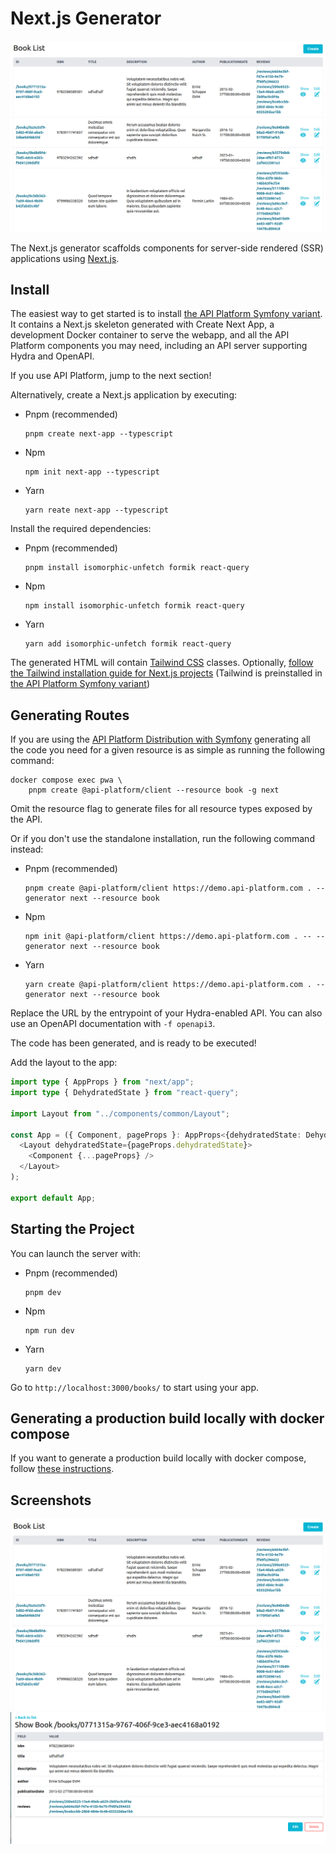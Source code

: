 # Next.js Generator

![List screenshot](images/nextjs/create-client-nextjs-list.png)

The Next.js generator scaffolds components for server-side rendered (SSR) applications using [Next.js](https://nextjs.org/).

## Install

The easiest way to get started is to install [the API Platform Symfony variant](../symfony/index.md).
It contains a Next.js skeleton generated with Create Next App,
a development Docker container to serve the webapp, and all the API Platform components you may need, including an API server
supporting Hydra and OpenAPI.

If you use API Platform, jump to the next section!

Alternatively, create a Next.js application by executing:

- Pnpm (recommended)
    ```console
    pnpm create next-app --typescript
    ```
- Npm
    ```console
    npm init next-app --typescript
    ```
- Yarn
    ```console
    yarn reate next-app --typescript
    ```


Install the required dependencies:

- Pnpm (recommended)
    ```console
    pnpm install isomorphic-unfetch formik react-query
    ```
- Npm
    ```console
    npm install isomorphic-unfetch formik react-query
    ```
- Yarn
    ```console
    yarn add isomorphic-unfetch formik react-query
    ```

The generated HTML will contain [Tailwind CSS](https://tailwindcss.com) classes.
Optionally, [follow the Tailwind installation guide for Next.js projects](https://tailwindcss.com/docs/guides/nextjs)
(Tailwind is preinstalled in [the API Platform Symfony variant](../symfony/index.md))

## Generating Routes

If you are using the [API Platform Distribution with Symfony](../symfony/index.md) generating all the code you need for a given resource is as simple as running the following command:

```console
docker compose exec pwa \
    pnpm create @api-platform/client --resource book -g next
```

Omit the resource flag to generate files for all resource types exposed by the API.

Or if you don't use the standalone installation, run the following command instead:

- Pnpm (recommended)
    ```console
    pnpm create @api-platform/client https://demo.api-platform.com . --generator next --resource book
    ```
- Npm
    ```console
    npm init @api-platform/client https://demo.api-platform.com . -- --generator next --resource book
    ```
- Yarn
    ```console
    yarn create @api-platform/client https://demo.api-platform.com . --generator next --resource book
    ```

Replace the URL by the entrypoint of your Hydra-enabled API.
You can also use an OpenAPI documentation with `-f openapi3`.

The code has been generated, and is ready to be executed!

Add the layout to the app:

```typescript
import type { AppProps } from "next/app";
import type { DehydratedState } from "react-query";

import Layout from "../components/common/Layout";

const App = ({ Component, pageProps }: AppProps<{dehydratedState: DehydratedState}>) => (
  <Layout dehydratedState={pageProps.dehydratedState}>
    <Component {...pageProps} />
  </Layout>
);

export default App;
```

## Starting the Project

You can launch the server with:

- Pnpm (recommended)
    ```console
    pnpm dev
    ```
- Npm
    ```console
    npm run dev
    ```
- Yarn
    ```console
    yarn dev
    ```
  
Go to `http://localhost:3000/books/` to start using your app.

## Generating a production build locally with docker compose

If you want to generate a production build locally with docker compose, follow [these instructions](../deployment/docker-compose.md).

## Screenshots

![List](images/nextjs/create-client-nextjs-list.png)
![Show](images/nextjs/create-client-nextjs-show.png)
